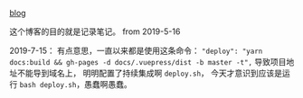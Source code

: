 [blog](https://github.com/ShiRouMi/ShiRouMi.github.io/issues)

这个博客的目的就是记录笔记。
from 2019-5-16

2019-7-15：
有点意思，一直以来都是使用这条命令：
`"deploy": "yarn docs:build && gh-pages -d docs/.vuepress/dist -b master -t",`
导致项目地址不能导到域名上，
明明配置了持续集成啊 `deploy.sh`，
今天才意识到应该是运行 `bash deploy.sh`，愚蠢啊愚蠢。